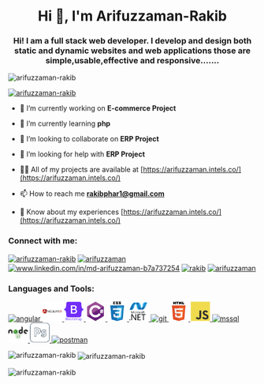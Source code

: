 <h1 align="center">Hi 👋, I'm Arifuzzaman-Rakib</h1>
<h3 align="center">Hi! I am a full stack web developer. I develop and design both static and dynamic websites and web applications those are simple,usable,effective and responsive.......</h3>

<p align="left"> <img src="https://komarev.com/ghpvc/?username=arifuzzaman-rakib&label=Profile%20views&color=0e75b6&style=flat" alt="arifuzzaman-rakib" /> </p>

<p align="left"> <a href="https://github.com/ryo-ma/github-profile-trophy"><img src="https://github-profile-trophy.vercel.app/?username=arifuzzaman-rakib" alt="arifuzzaman-rakib" /></a> </p>

- 🔭 I’m currently working on **E-commerce Project**

- 🌱 I’m currently learning **php**

- 👯 I’m looking to collaborate on **ERP Project**

- 🤝 I’m looking for help with **ERP Project**

- 👨‍💻 All of my projects are available at [https://arifuzzaman.intels.co/](https://arifuzzaman.intels.co/)

- 📫 How to reach me **rakibphar1@gmail.com**

- 📄 Know about my experiences [https://arifuzzaman.intels.co/](https://arifuzzaman.intels.co/)

<h3 align="left">Connect with me:</h3>
<p align="left">
<a href="https://codepen.io/arifuzzaman-rakib" target="blank"><img align="center" src="https://raw.githubusercontent.com/rahuldkjain/github-profile-readme-generator/master/src/images/icons/Social/codepen.svg" alt="arifuzzaman-rakib" height="30" width="40" /></a>
<a href="https://twitter.com/arifuzzaman" target="blank"><img align="center" src="https://raw.githubusercontent.com/rahuldkjain/github-profile-readme-generator/master/src/images/icons/Social/twitter.svg" alt="arifuzzaman" height="30" width="40" /></a>
<a href="https://linkedin.com/in/www.linkedin.com/in/md-arifuzzaman-b7a737254" target="blank"><img align="center" src="https://raw.githubusercontent.com/rahuldkjain/github-profile-readme-generator/master/src/images/icons/Social/linked-in-alt.svg" alt="www.linkedin.com/in/md-arifuzzaman-b7a737254" height="30" width="40" /></a>
<a href="https://fb.com/rakib" target="blank"><img align="center" src="https://raw.githubusercontent.com/rahuldkjain/github-profile-readme-generator/master/src/images/icons/Social/facebook.svg" alt="rakib" height="30" width="40" /></a>
<a href="https://instagram.com/arifuzzaman" target="blank"><img align="center" src="https://raw.githubusercontent.com/rahuldkjain/github-profile-readme-generator/master/src/images/icons/Social/instagram.svg" alt="arifuzzaman" height="30" width="40" /></a>
</p>

<h3 align="left">Languages and Tools:</h3>
<p align="left"> <a href="https://angular.io" target="_blank" rel="noreferrer"> <img src="https://angular.io/assets/images/logos/angular/angular.svg" alt="angular" width="40" height="40"/> </a> <a href="https://angular.io" target="_blank" rel="noreferrer"> <img src="https://raw.githubusercontent.com/devicons/devicon/master/icons/angularjs/angularjs-original-wordmark.svg" alt="angularjs" width="40" height="40"/> </a> <a href="https://getbootstrap.com" target="_blank" rel="noreferrer"> <img src="https://raw.githubusercontent.com/devicons/devicon/master/icons/bootstrap/bootstrap-plain-wordmark.svg" alt="bootstrap" width="40" height="40"/> </a> <a href="https://www.w3schools.com/cs/" target="_blank" rel="noreferrer"> <img src="https://raw.githubusercontent.com/devicons/devicon/master/icons/csharp/csharp-original.svg" alt="csharp" width="40" height="40"/> </a> <a href="https://www.w3schools.com/css/" target="_blank" rel="noreferrer"> <img src="https://raw.githubusercontent.com/devicons/devicon/master/icons/css3/css3-original-wordmark.svg" alt="css3" width="40" height="40"/> </a> <a href="https://dotnet.microsoft.com/" target="_blank" rel="noreferrer"> <img src="https://raw.githubusercontent.com/devicons/devicon/master/icons/dot-net/dot-net-original-wordmark.svg" alt="dotnet" width="40" height="40"/> </a> <a href="https://git-scm.com/" target="_blank" rel="noreferrer"> <img src="https://www.vectorlogo.zone/logos/git-scm/git-scm-icon.svg" alt="git" width="40" height="40"/> </a> <a href="https://www.w3.org/html/" target="_blank" rel="noreferrer"> <img src="https://raw.githubusercontent.com/devicons/devicon/master/icons/html5/html5-original-wordmark.svg" alt="html5" width="40" height="40"/> </a> <a href="https://developer.mozilla.org/en-US/docs/Web/JavaScript" target="_blank" rel="noreferrer"> <img src="https://raw.githubusercontent.com/devicons/devicon/master/icons/javascript/javascript-original.svg" alt="javascript" width="40" height="40"/> </a> <a href="https://www.microsoft.com/en-us/sql-server" target="_blank" rel="noreferrer"> <img src="https://www.svgrepo.com/show/303229/microsoft-sql-server-logo.svg" alt="mssql" width="40" height="40"/> </a> <a href="https://nodejs.org" target="_blank" rel="noreferrer"> <img src="https://raw.githubusercontent.com/devicons/devicon/master/icons/nodejs/nodejs-original-wordmark.svg" alt="nodejs" width="40" height="40"/> </a> <a href="https://www.photoshop.com/en" target="_blank" rel="noreferrer"> <img src="https://raw.githubusercontent.com/devicons/devicon/master/icons/photoshop/photoshop-line.svg" alt="photoshop" width="40" height="40"/> </a> <a href="https://postman.com" target="_blank" rel="noreferrer"> <img src="https://www.vectorlogo.zone/logos/getpostman/getpostman-icon.svg" alt="postman" width="40" height="40"/> </a> </p>

<p><img align="left" src="https://github-readme-stats.vercel.app/api/top-langs?username=arifuzzaman-rakib&show_icons=true&locale=en&layout=compact" alt="arifuzzaman-rakib" /></p>

<p>&nbsp;<img align="center" src="https://github-readme-stats.vercel.app/api?username=arifuzzaman-rakib&show_icons=true&locale=en" alt="arifuzzaman-rakib" /></p>

<p><img align="center" src="https://github-readme-streak-stats.herokuapp.com/?user=arifuzzaman-rakib&" alt="arifuzzaman-rakib" /></p>
